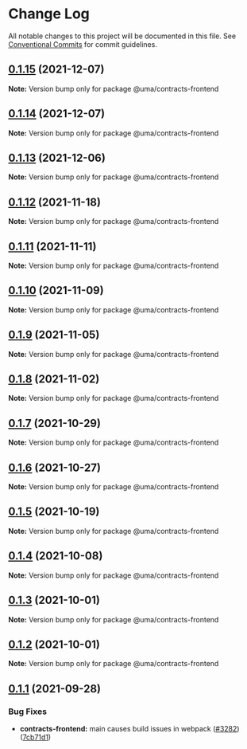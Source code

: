 # Change Log

All notable changes to this project will be documented in this file.
See [Conventional Commits](https://conventionalcommits.org) for commit guidelines.

## [0.1.15](https://github.com/UMAprotocol/protocol/compare/@uma/contracts-frontend@0.1.13...@uma/contracts-frontend@0.1.15) (2021-12-07)

**Note:** Version bump only for package @uma/contracts-frontend

## [0.1.14](https://github.com/UMAprotocol/protocol/compare/@uma/contracts-frontend@0.1.13...@uma/contracts-frontend@0.1.14) (2021-12-07)

**Note:** Version bump only for package @uma/contracts-frontend

## [0.1.13](https://github.com/UMAprotocol/protocol/compare/@uma/contracts-frontend@0.1.12...@uma/contracts-frontend@0.1.13) (2021-12-06)

**Note:** Version bump only for package @uma/contracts-frontend

## [0.1.12](https://github.com/UMAprotocol/protocol/compare/@uma/contracts-frontend@0.1.11...@uma/contracts-frontend@0.1.12) (2021-11-18)

**Note:** Version bump only for package @uma/contracts-frontend

## [0.1.11](https://github.com/UMAprotocol/protocol/compare/@uma/contracts-frontend@0.1.10...@uma/contracts-frontend@0.1.11) (2021-11-11)

**Note:** Version bump only for package @uma/contracts-frontend

## [0.1.10](https://github.com/UMAprotocol/protocol/compare/@uma/contracts-frontend@0.1.9...@uma/contracts-frontend@0.1.10) (2021-11-09)

**Note:** Version bump only for package @uma/contracts-frontend

## [0.1.9](https://github.com/UMAprotocol/protocol/compare/@uma/contracts-frontend@0.1.8...@uma/contracts-frontend@0.1.9) (2021-11-05)

**Note:** Version bump only for package @uma/contracts-frontend

## [0.1.8](https://github.com/UMAprotocol/protocol/compare/@uma/contracts-frontend@0.1.7...@uma/contracts-frontend@0.1.8) (2021-11-02)

**Note:** Version bump only for package @uma/contracts-frontend

## [0.1.7](https://github.com/UMAprotocol/protocol/compare/@uma/contracts-frontend@0.1.6...@uma/contracts-frontend@0.1.7) (2021-10-29)

**Note:** Version bump only for package @uma/contracts-frontend

## [0.1.6](https://github.com/UMAprotocol/protocol/compare/@uma/contracts-frontend@0.1.5...@uma/contracts-frontend@0.1.6) (2021-10-27)

**Note:** Version bump only for package @uma/contracts-frontend

## [0.1.5](https://github.com/UMAprotocol/protocol/compare/@uma/contracts-frontend@0.1.4...@uma/contracts-frontend@0.1.5) (2021-10-19)

**Note:** Version bump only for package @uma/contracts-frontend

## [0.1.4](https://github.com/UMAprotocol/protocol/compare/@uma/contracts-frontend@0.1.3...@uma/contracts-frontend@0.1.4) (2021-10-08)

**Note:** Version bump only for package @uma/contracts-frontend

## [0.1.3](https://github.com/UMAprotocol/protocol/compare/@uma/contracts-frontend@0.1.2...@uma/contracts-frontend@0.1.3) (2021-10-01)

**Note:** Version bump only for package @uma/contracts-frontend

## [0.1.2](https://github.com/UMAprotocol/protocol/compare/@uma/contracts-frontend@0.1.1...@uma/contracts-frontend@0.1.2) (2021-10-01)

**Note:** Version bump only for package @uma/contracts-frontend

## [0.1.1](https://github.com/UMAprotocol/protocol/compare/@uma/contracts-frontend@0.1.0...@uma/contracts-frontend@0.1.1) (2021-09-28)

### Bug Fixes

- **contracts-frontend:** main causes build issues in webpack ([#3282](https://github.com/UMAprotocol/protocol/issues/3282)) ([7cb71d1](https://github.com/UMAprotocol/protocol/commit/7cb71d1c76de2285ed8bd25ed1ec867eb02833ee))
